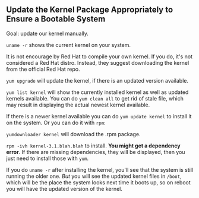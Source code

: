 ## Update the Kernel Package Appropriately to Ensure a Bootable System

Goal: update our kernel manually.

`uname -r` shows the current kernel on your system.

It is not encourage by Red Hat to compile your own kernel. If you do, it's not
considered a Red Hat distro. Instead, they suggest downloading the kernel from
the official Red Hat repo.

`yum upgrade` will update the kernel, if there is an updated version available.

`yum list kernel` will show the currently installed kernel as well as updated
kernels available. You can do `yum clean all` to get rid of stale file, which
may result in displaying the actual newest kernel available.

If there is a newer kernel available you can do `yum update kernel` to install
it on the system. Or you can do it with `rpm`:

`yumdownloader kernel` will download the .rpm package.

`rpm -ivh kernel-3.1.blah.blah` to install. **You might get a dependency
error**. If there are missing dependencies, they will be displayed, then you
just need to install those with `yum`.

If you do `uname -r` after installing the kernel, you'll see that the system is
still running the older one. _But_ you will see the updated kernel files in
`/boot`, which will be the place the system looks next time it boots up, so on
reboot you will have the updated version of the kernel.

